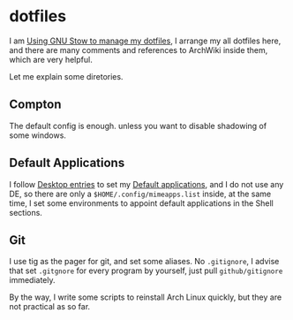 dotfiles
========

I am [Using GNU Stow to manage my dotfiles](http://brandon.invergo.net/news/2012-05-26-using-gnu-stow-to-manage-your-dotfiles.html), I arrange my all dotfiles here, and there are many comments and references to ArchWiki inside them, which are very helpful.

Let me explain some diretories.

## Compton

The default config is enough. unless you want to disable shadowing of some windows.

## Default Applications

I follow [Desktop entries](https://wiki.archlinux.org/index.php/Desktop_entries) to set my [Default applications](https://wiki.archlinux.org/index.php/Default_applications#MIME_types_and_desktop_entries), and I do not use any DE, so there are only a `$HOME/.config/mimeapps.list` inside, at the same time, I set some environments to appoint default applications in the Shell sections.

## Git

I use tig as the pager for git, and set some aliases. No `.gitignore`, I advise
that set `.gitgnore` for every program by yourself, just pull `github/gitignore` immediately.

By the way, I write some scripts to reinstall Arch Linux quickly, but they are not practical as so far.
